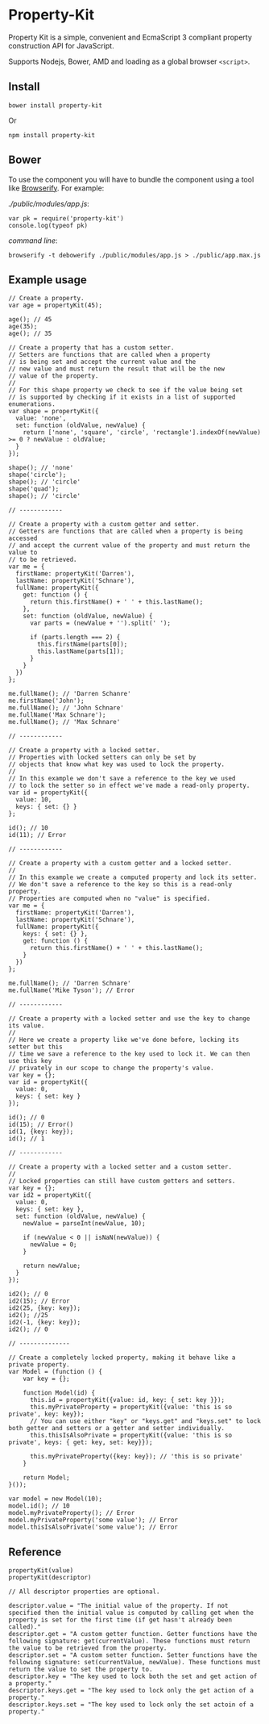 Property-Kit
===============

Property Kit is a simple, convenient and EcmaScript 3 compliant property construction API for JavaScript.

Supports Nodejs, Bower, AMD and loading as a global browser `<script>`.

## Install

    bower install property-kit

Or

    npm install property-kit

## Bower

To use the component you will have to bundle the component using a tool like [Browserify](http://browserify.org).
For example:

*./public/modules/app.js*:

    var pk = require('property-kit')
    console.log(typeof pk)

*command line*:

    browserify -t debowerify ./public/modules/app.js > ./public/app.max.js

## Example usage

    // Create a property.
    var age = propertyKit(45);

    age(); // 45
    age(35);
    age(); // 35

    // Create a property that has a custom setter.
    // Setters are functions that are called when a property
    // is being set and accept the current value and the 
    // new value and must return the result that will be the new
    // value of the property.
    //
    // For this shape property we check to see if the value being set
    // is supported by checking if it exists in a list of supported enumerations.
    var shape = propertyKit({
      value: 'none', 
      set: function (oldValue, newValue) {
        return ['none', 'square', 'circle', 'rectangle'].indexOf(newValue) >= 0 ? newValue : oldValue;
      }
    });

    shape(); // 'none'
    shape('circle');
    shape(); // 'circle'
    shape('quad');
    shape(); // 'circle'

    // ------------

    // Create a property with a custom getter and setter.
    // Getters are functions that are called when a property is being accessed
    // and accept the current value of the property and must return the value to
    // to be retrieved.
    var me = {
      firstName: propertyKit('Darren'),
      lastName: propertyKit('Schnare'),
      fullName: propertyKit({
        get: function () {
          return this.firstName() + ' ' + this.lastName();
        }, 
        set: function (oldValue, newValue) {
          var parts = (newValue + '').split(' ');

          if (parts.length === 2) {
            this.firstName(parts[0]);
            this.lastName(parts[1]);
          }
        }
      })
    };

    me.fullName(); // 'Darren Schanre'
    me.firstName('John'); 
    me.fullName(); // 'John Schnare'
    me.fullName('Max Schnare');
    me.fullName(); // 'Max Schnare'

    // ------------

    // Create a property with a locked setter.
    // Properties with locked setters can only be set by
    // objects that know what key was used to lock the property.
    //
    // In this example we don't save a reference to the key we used
    // to lock the setter so in effect we've made a read-only property.
    var id = propertyKit({
      value: 10,
      keys: { set: {} }
    };

    id(); // 10
    id(11); // Error

    // ------------

    // Create a property with a custom getter and a locked setter.
    //
    // In this example we create a computed property and lock its setter.
    // We don't save a reference to the key so this is a read-only property.
    // Properties are computed when no "value" is specified.
    var me = {
      firstName: propertyKit('Darren'),
      lastName: propertyKit('Schnare'),
      fullName: propertyKit({
        keys: { set: {} },
        get: function () {
          return this.firstName() + ' ' + this.lastName();
        }
      })
    };

    me.fullName(); // 'Darren Schnare'
    me.fullName('Mike Tyson'); // Error

    // ------------

    // Create a property with a locked setter and use the key to change its value.
    //
    // Here we create a property like we've done before, locking its setter but this
    // time we save a reference to the key used to lock it. We can then use this key
    // privately in our scope to change the property's value.
    var key = {};
    var id = propertyKit({
      value: 0,
      keys: { set: key }
    });

    id(); // 0
    id(15); // Error()
    id(1, {key: key});
    id(); // 1

    // ------------

    // Create a property with a locked setter and a custom setter.
    // 
    // Locked properties can still have custom getters and setters.
    var key = {};
    var id2 = propertyKit({
      value: 0, 
      keys: { set: key },
      set: function (oldValue, newValue) {
        newValue = parseInt(newValue, 10);

        if (newValue < 0 || isNaN(newValue)) {
          newValue = 0;
        }

        return newValue;
      }
    });

    id2(); // 0
    id2(15); // Error
    id2(25, {key: key});
    id2(); //25
    id2(-1, {key: key});
    id2(); // 0

    // --------------

    // Create a completely locked property, making it behave like a private property.
    var Model = (function () {
        var key = {};

        function Model(id) {
          this.id = propertyKit({value: id, key: { set: key }});
          this.myPrivateProperty = propertyKit({value: 'this is so private', key: key});
          // You can use either "key" or "keys.get" and "keys.set" to lock both getter and setters or a getter and setter individually.
          this.thisIsAlsoPrivate = propertyKit({value: 'this is so private', keys: { get: key, set: key}});

          this.myPrivateProperty({key: key}); // 'this is so private'
        }

        return Model;
    }());

    var model = new Model(10);
    model.id(); // 10
    model.myPrivateProperty(); // Error
    model.myPrivateProperty('some value'); // Error
    model.thisIsAlsoPrivate('some value'); // Error

## Reference

    propertyKit(value)
    propertyKit(descriptor)

    // All descriptor properties are optional.

    descriptor.value = "The initial value of the property. If not specified then the initial value is computed by calling get when the property is set for the first time (if get hasn't already been called)."
    descriptor.get = "A custom getter function. Getter functions have the following signature: get(currentValue). These functions must return the value to be retrieved from the property.
    descriptor.set = "A custom setter function. Setter functions have the following signature: set(currentValue, newValue). These functions must return the value to set the property to.
    descriptor.key = "The key used to lock both the set and get action of a property."
    descriptor.keys.get = "The key used to lock only the get action of a property."
    descriptor.keys.set = "The key used to lock only the set actoin of a property."
